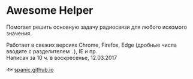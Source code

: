 # Awesome Helper
Помогает решить основную задачу радиосвязи для любого искомого значения.  

Работает в свежих версиях Chrome, Firefox, Edge (дробные числа вводите с разделителем `.`), IE и пр.  
Написан за 10 ч. в воскресенье, 12.03.2017  

:fish: [spanic.github.io](http://spanic.github.io)
